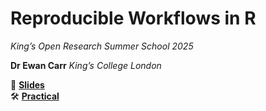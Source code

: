 # Reproducible Workflows in R
*King’s Open Research Summer School 2025*

**Dr Ewan Carr**
*King’s College London*


📑 [**Slides**](https://ewancarr.github.io/reproducible-r/)<br>
🛠️ [**Practical**](https://ewancarr.github.io/reproducible-r/practical/practical.html)

